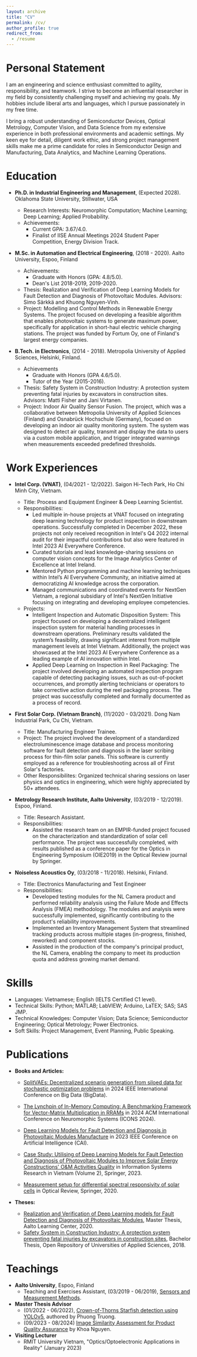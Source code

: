 ```yaml
---
layout: archive
title: "CV"
permalink: /cv/
author_profile: true
redirect_from:
  - /resume
---
```


# Personal Statement
I am an engineering and science enthusiast committed to agility, responsibility, and teamwork. I strive to become an influential researcher in my field by consistently challenging myself and achieving my goals. My hobbies include liberal arts and languages, which I pursue passionately in my free time.

I bring a robust understanding of Semiconductor Devices, Optical Metrology, Computer Vision, and Data Science from my extensive experience in both professional environments and academic settings. My keen eye for detail, diligent work ethic, and strong project management skills make me a prime candidate for roles in Semiconductor Design and Manufacturing, Data Analytics, and Machine Learning Operations.

# Education
* **Ph.D. in Industrial Engineering and Management**, (Expected 2028). Oklahoma State University, Stillwater, USA 
  * Research Interests: Neuromorphic Computation; Machine Learning; Deep Learning; Applied Probability.
  * Achievements:
    * Current GPA: 3.67/4.0.
    * Finalist of IISE Annual Meetings 2024 Student Paper Competition, Energy Division Track.
* **M.Sc. in Automation and Electrical Engineering**, (2018 - 2020). Aalto University, Espoo, Finland 
    * Achievements:
      * Graduate with Honors (GPA: 4.8/5.0).
      * Dean's List 2018-2019, 2019-2020.
  * Thesis: Realization and Verification of Deep Learning Models for Fault Detection and Diagnosis of Photovoltaic Modules. Advisors: Simo Särkkä and Khuong Nguyen-Vinh.
  * Project: Modelling and Control Methods in Renewable Energy Systems. The project focused on developing a feasible algorithm that enables photovoltaic systems to generate maximum power, specifically for application in short-haul electric vehicle charging stations. The project was funded by Fortum Oy, one of Finland's largest energy companies.

* **B.Tech. in Electronics**, (2014 - 2018). Metropolia University of Applied Sciences, Helsinki, Finland. 
  * Achievements
    * Graduate with Honors (GPA 4.6/5.0).
    * Tutor of the Year (2015-2016).
  * Thesis: Safety System in Construction Industry: A protection system preventing fatal injuries by excavators in construction sites. Advisors: Matti Fisher and Jani Virtanen.
  * Project: Indoor Air Quality Sensor Fusion. The project, which was a collaborative between Metropolia University of Applied Sciences (Finland) and Osnabrück Hochschule (Germany), focused on developing an indoor air quality monitoring system. The system was designed to detect air quality, transmit and display the data to users via a custom mobile application, and trigger integrated warnings when measurements exceeded predefined thresholds.

# Work Experiences
* **Intel Corp. (VNAT)**, (04/2021 - 12/2022). Saigon Hi-Tech Park, Ho Chi Minh City, Vietnam. 
  * Title: Process and Equipment Engineer & Deep Learning Scientist.
  * Responsibilities:
    * Led multiple in-house projects at VNAT focused on integrating deep learning technology for product inspection in downstream operations. Successfully completed in December 2022, these projects not only received recognition in Intel's Q4 2022 internal audit for their impactful contributions but also were featured in Intel 2023 AI Everywhere Conference.
    * Curated tutorials and lead knowledge-sharing sessions on computer vision concepts for the Image Analytics Center of Excellence at Intel Ireland.
    * Mentored Python programming and machine learning techniques within Intel’s AI Everywhere Community, an initiative aimed at democratizing AI knowledge across the corporation.
    * Managed communications and coordinated events for NextGen Vietnam, a regional subsidiary of Intel's NextGen Initiative focusing on integrating and developing employee competencies.
  * Projects:
    * Intelligent Inspection and Automatic Disposition System: This project focused on developing a decentralized intelligent inspection system for material handling processes in downstream operations. Preliminary results validated the system’s feasibility, drawing significant interest from multiple management levels at Intel Vietnam. Additionally, the project was showcased at the Intel 2023 AI Everywhere Conference as a leading example of AI innovation within Intel.
    * Applied Deep Learning on Inspection in Reel Packaging: The project involved developing an automated inspection program capable of detecting packaging issues, such as out-of-pocket occurrences, and promptly alerting technicians or operators to take corrective action during the reel packaging process. The project was successfully completed and formally documented as a process of record.

* **First Solar Corp. (Vietnam Branch)**, (11/2020 - 03/2021). Dong Nam Industrial Park, Cu Chi, Vietnam.
  * Title: Manufacturing Engineer Trainee. 
  * Project: The project involved the development of a standardized electroluminescence image database and process monitoring software for fault detection and diagnosis in the laser scribing process for thin-film solar panels. This software is currently employed as a reference for troubleshooting across all of First Solar's factories.
  * Other Responsibilites: Organized technical sharing sessions on laser physics and optics in engineering, which were highly appreciated by 50+ attendees.

* **Metrology Research Institute, Aalto University**, (03/2019 - 12/2019). Espoo, Finland.
  * Title: Research Assistant.
  * Responsibilities:
    * Assisted the research team on an EMPIR-funded project focused on the characterization and standardization of solar cell performance. The project was successfully completed, with results published as a conference paper for the Optics in Engineering Symposium (OIE2019) in the Optical Review journal by Springer.

* **Noiseless Acoustics Oy**, (03/2018 - 11/2018). Helsinki, Finland.
  * Title: Electronics Manufacturing and Test Engineer 
  * Responsibilities:
    * Developed testing modules for the NL Camera product and performed reliability analysis using the Failure Mode and Effects Analysis (FMEA) methodology. The modules and analysis were successfully implemented, significantly contributing to the product's reliability improvements.
    * Implemented an Inventory Management System that streamlined tracking products across multiple stages (in-progress, finished, reworked) and component stocks. 
    * Assisted in the production of the company's principal product, the NL Camera, enabling the company to meet its production quota and address growing market demand.

# Skills
* Languages: Vietnamese; English (IELTS Certified C1 level).
* Technical Skills: Python; MATLAB; LabVIEW; Arduino, LaTEX; SAS; SAS JMP.
* Technical Knowledges: Computer Vision; Data Science; Semiconductor Engineering; Optical Metrology; Power Electronics.
* Soft Skills: Project Management, Event Planning, Public Speaking.

# Publications
* **Books and Articles:**
  * [SplitVAEs: Decentralized scenario generation from siloed data for stochastic optimization problems](https://doi.ieeecomputersociety.org/10.1109/BigData62323.2024.10826070) in 2024 IEEE International Conference on Big Data (BigData).

  * [The Lynchpin of In-Memory Computing: A Benchmarking Framework for Vector-Matrix Multiplication in RRAMs](https://doi.ieeecomputersociety.org/10.1109/ICONS62911.2024.00058) in 2024 ACM International Conference on Neuromorphic Systems (ICONS 2024).
  * [Deep Learning Models for Fault Detection and Diagnosis in Photovoltaic Modules Manufacture](https://doi.ieeecomputersociety.org/10.1109/CAI54212.2023.00095) in 2023 IEEE Conference on Artificial Intelligence (CAI).
  * [Case Study: Utilising of Deep Learning Models for Fault Detection and Diagnosis of Photovoltaic Modules to Improve Solar Energy Constructions' O&M Activities Quality](https://link.springer.com/chapter/10.1007/978-981-99-4792-8_5) in Information Systems Research in Vietnam (Volume 2), Springer, 2023.
  * [Measurement setup for differential spectral responsivity of solar cells](https://link.springer.com/article/10.1007/s10043-020-00584-x) in Optical Review, Springer, 2020.

* **Theses:**
    * [Realization and Verification of Deep Learning models for Fault Detection and Diagnosis of Photovoltaic Modules](https://aaltodoc.aalto.fi/handle/123456789/102461), Master Thesis, Aalto Learning Center, 2020.
  * [Safety System in Construction Industry: A protection system preventing fatal injuries by excavators in construction sites](https://www.theseus.fi/handle/10024/139396), Bachelor Thesis, Open Repository of Universities of Applied Sciences, 2018.

# Teachings
* **Aalto University**, Espoo, Finland
  * Teaching and Exercises Assistant, (03/2019 - 06/2019), [Sensors and Measurement Methods](https://courses.aalto.fi/s/course/a053X000012QwysQAC/sensors-and-measurement-methods?language=en_US). 
* **Master Thesis Advisor**
  * (01/2022 - 06/2022), [Crown-of-Thorns Starfish detection using YOLOv5](https://aaltodoc.aalto.fi/items/84e2ac36-cc4f-4b2c-8aad-5ab64a88ecc0), authored by Phuong Truong.
  * (09/2023 - 08/2024) [Image Similarity Assessment for Product Quality Assurance](https://aaltodoc.aalto.fi/items/8c8449fd-4288-436f-8638-7c7f09905d07) by Khoa Nguyen.
* **Visiting Lecturer**
  * RMIT University Vietnam, "Optics/Optoelectronic Applications in Reality" (January 2023)
